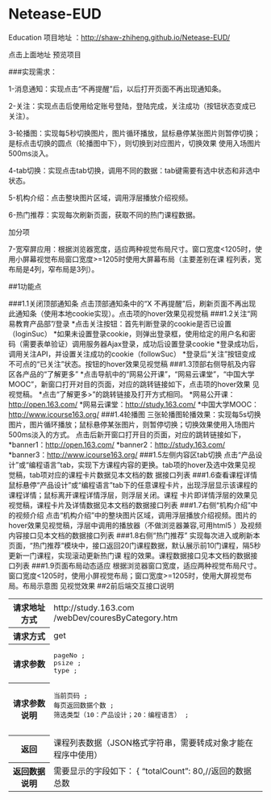 # Netease-EUD
Education 
项目地址 ：http://shaw-zhiheng.github.io/Netease-EUD/


点击上面地址 预览项目  

###实现需求：

1-消息通知：实现点击“不再提醒”后，以后打开页面不再出现通知条。

2-关注：实现点击后使用给定账号登陆，登陆完成，关注成功（按钮状态变成已关注）。

3-轮播图：实现每5秒切换图片，图片循环播放，鼠标悬停某张图片则暂停切换；是标点击切换的圆点（轮播图中下），则切换到对应图片，切换效果
使用入场图片500ms淡入。

4-tab切换：实现点击tab切换，调用不同的数据：tab键需要有选中状态和非选中状态。

5-机构介绍：点击整块图片区域，调用浮层播放介绍视频。

6-热门推荐：实现每次刷新页面，获取不同的热门课程数据。


加分项

7-宽窄屏应用：根据浏览器宽度，适应两种视觉布局尺寸。窗口宽度<1205时，使用小屏幕视觉布局窗口宽度>=1205时使用大屏幕布局（主要差别在课
程列表，宽布局是4列，窄布局是3列）。


##1功能点

###1.1关闭顶部通知条
    点击顶部通知条中的“X 不再提醒”后，刷新页面不再出现此通知条（使用本地cookie实现）。点击项的hover效果见视觉稿
###1.2关注“网易教育产品部”/登录
*点击关注按钮：首先判断登录的cookie是否已设置（loginSuc）
*如果未设置登录cookie，则弹出登录框，使用给定的用户名和密码（需要表单验证）调用服务器Ajax登录，成功后设置登录cookie
*登录成功后，调用关注API，并设置关注成功的cookie（followSuc）
*登录后“关注”按钮变成不可点的“已关注”状态。按钮的hover效果见视觉稿
###1.3顶部右侧导航及内容区各产品的“了解更多”
    *点击导航中的“网易公开课”，“网易云课堂”，“中国大学MOOC”，新窗口打开对目的页面，对应的跳转链接如下，点击项的hover效果
    见视觉稿。
    *点击“了解更多>”的跳转链接及打开方式相同。
*网易公开课：http://open.163.com/
*网易云课堂：http://study.163.com/
*中国大学MOOC：http://www.icourse163.org/
###1.4轮播图
    三张轮播图轮播效果：实现每5s切换图片，图片循环播放；鼠标悬停某张图片，则暂停切换；切换效果使用入场图片500ms淡入的方式。
    点击后新开窗口打开目的页面，对应的跳转链接如下，
*banner1：http://open.163.com/
*banner2：http://study.163.com/
*banner3：http://www.icourse163.org/
###1.5左侧内容区tab切换
点击“产品设计”或“编程语言”tab，实现下方课程内容的更换。tab项的hover及选中效果见视觉稿，tab项对应的课程卡片数据见本文档的数
据接口列表
###1.6查看课程详情
    鼠标悬停“产品设计”或“编程语言”tab下的任意课程卡片，出现浮层显示该课程的课程详情；鼠标离开课程详情浮层，则浮层关闭。课程
    卡片即详情浮层的效果见视觉稿，课程卡片及详情数据见本文档的数据接口列表
###1.7右侧“机构介绍”中的视频介绍
点击“机构介绍”中的整块图片区域，调用浮层播放介绍视频。图片的hover效果见视觉稿，浮层中调用的播放器（不做浏览器兼容,可用html5
）及视频内容接口见本文档的数据接口列表
###1.8右侧“热门推荐”
实现每次进入或刷新本页面，“热门推荐”模块中，接口返回20门课程数据，默认展示前10门课程，隔5秒更新一门课程，实现滚动更新热门课
程的效果。课程数据接口见本文档的数据接口列表
###1.9页面布局动态适应
根据浏览器窗口宽度，适应两种视觉布局尺寸。窗口宽度<1205时，使用小屏视觉布局；窗口宽度>=1205时，使用大屏视觉布局。布局示意图
见视觉效果
##2前后端交互接口说明
<table>
		<tr>
			<th>请求地址方式</th><td>http://study.163.com /webDev/couresByCategory.htm</td>
		</tr>
		<tr>
			<th>请求方式</th><td>get</td>
		</tr>
		<tr>
			<th>请求参数</th><td><pre>pageNo ; 
psize ; 
type ;</pre></td>
		</tr>
		<tr>
			<th>请求参数说明</th><td><pre>
当前页码 ;
每页返回数据个数 ;
筛选类型（10：产品设计；20：编程语言） ;
			</pre></td>
		</tr>
		<tr>
			<th>返回</th><td>课程列表数据（JSON格式字符串，需要转成对象才能在程序中使用）</td>
		</tr>
		<tr>
			<th>返回数据说明</th><td>需要显示的字段如下：
{
 “totalCount”: 80,//返回的数据总数</td>
		</tr>
	</table>
